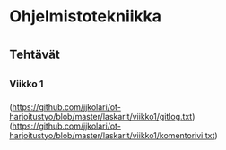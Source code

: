 # Ohjelmistotekniikka <h1>
  ## Tehtävät <h2>
  ### Viikko 1 <h3>
  
  (https://github.com/jjkolari/ot-harjoitustyo/blob/master/laskarit/viikko1/gitlog.txt)
  (https://github.com/jjkolari/ot-harjoitustyo/blob/master/laskarit/viikko1/komentorivi.txt)
